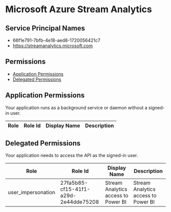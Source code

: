 # Microsoft Azure Stream Analytics
## Service Principal Names
- 66f1e791-7bfb-4e18-aed8-1720056421c7
- https://streamanalytics.microsoft.com

 ## Permissions
- [Application Permissions](#application-permissions)
- [Delegated Permissions](#delegated-permissions)

## Application Permissions
Your application runs as a background service or daemon without a signed-in user.

| Role | Role Id | Display Name | Description |
|---|---|---|---|

## Delegated Permissions
Your application needs to access the API as the signed-in user. 

| Role | Role Id | Display Name | Description |
|---|---|---|---|
| user_impersonation | 27fa5b85-cf15-41f1-a29d-2e44dde75208 | Stream Analytics access to Power BI | Stream Analytics access to Power BI |

